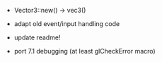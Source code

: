 * Vector3::new() -> vec3()
* adapt old event/input handling code
* update readme!

* port 7.1 debugging (at least glCheckError macro)
